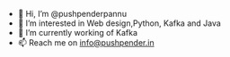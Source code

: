 - 👋 Hi, I’m @pushpenderpannu
- 👀 I’m interested in Web design,Python, Kafka and Java
- 🌱 I’m currently working of Kafka
- 📫 Reach me on info@pushpender.in

<!---
pushpenderpannu/pushpenderpannu is a ✨ special ✨ repository because its `README.md` (this file) appears on your GitHub profile.
You can click the Preview link to take a look at your changes.
--->
